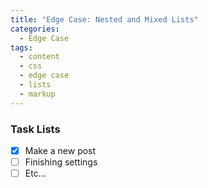 ```yaml
---
title: "Edge Case: Nested and Mixed Lists"
categories:
  - Edge Case
tags:
  - content
  - css
  - edge case
  - lists
  - markup
---
```


### Task Lists

- [x] Make a new post
- [ ] Finishing settings
- [ ] Etc...